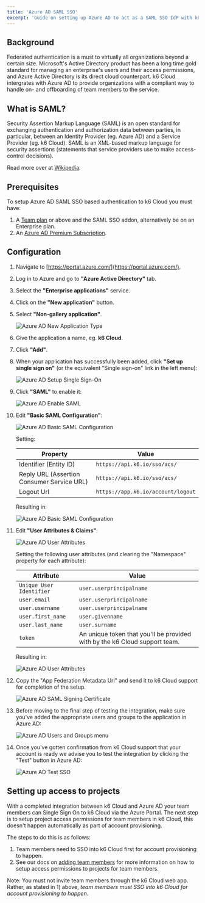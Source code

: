 ```yaml
---
title: 'Azure AD SAML SSO'
excerpt: 'Guide on setting up Azure AD to act as a SAML SSO IdP with k6 Cloud'
---
```


## Background

Federated authentication is a must to virtually all organizations beyond a certain size. Microsoft's Active Directory product has been a long time gold standard for managing an enterprise's users and their access permissions, and Azure Active Directory is its direct cloud counterpart. k6 Cloud intergrates with Azure AD to provide organizations with a compliant way to handle on- and offboarding of team members to the service.

## What is SAML?

Security Assertion Markup Language (SAML) is an open standard for exchanging authentication and authorization data between parties, in particular, between an Identity Provider (eg. Azure AD) and a Service Provider (eg. k6 Cloud). SAML is an XML-based markup language for security assertions (statements that service providers use to make access-control decisions).

Read more over at [Wikipedia](https://en.wikipedia.org/wiki/Security_Assertion_Markup_Language).

## Prerequisites

To setup Azure AD SAML SSO based authentication to k6 Cloud you must have:

1. A [Team plan](https://k6.io/pricing) or above and the SAML SSO addon, alternatively be on an Enterprise plan.
2. An [Azure AD Premium Subscription](https://azure.microsoft.com/en-us/pricing/details/active-directory/).

## Configuration

1.  Navigate to [https://portal.azure.com/](https://portal.azure.com/).

2.  Log in to Azure and go to **"Azure Active Directory"** tab.

3.  Select the **"Enterprise applications"** service.

4.  Click on the **"New application"** button.

5.  Select **"Non-gallery application"**.

    ![Azure AD New Application Type](images/04%Azure%AD%SAML%SSO/azure-ad-new-application-type.png)

6.  Give the application a name, eg. **k6 Cloud**.

7.  Click **"Add"**.

8.  When your application has successfully been added, click **"Set up single sign on"** (or the equivalent "Single sign-on" link in the left menu):

    ![Azure AD Setup Single Sign-On](images/04%Azure%AD%SAML%SSO/azure-ad-setup-single-sign-on.png)

9.  Click **"SAML"** to enable it:

    ![Azure AD Enable SAML](images/04%Azure%AD%SAML%SSO/azure-ad-enable-saml.png)

10. Edit **"Basic SAML Configuration"**:

    ![Azure AD Basic SAML Configuration](images/04%Azure%AD%SAML%SSO/azure-ad-setup-basic-config.png)

    Setting:

    | Property                                   | Value                               |
    | ------------------------------------------ | ----------------------------------- |
    | Identifier (Entity ID)                     | `https://api.k6.io/sso/acs/`        |
    | Reply URL (Assertion Consumer Service URL) | `https://api.k6.io/sso/acs/`        |
    | Logout Url                                 | `https://app.k6.io/account/logout` |

    Resulting in:

    ![Azure AD Basic SAML Configuration](images/04%Azure%AD%SAML%SSO/azure-ad-setup-basic-config2.png)

11. Edit **"User Attributes & Claims"**:

    ![Azure AD User Attributes](images/04%Azure%AD%SAML%SSO/azure-ad-setup-user-attributes.png)

    Setting the following user attributes (and clearing the "Namespace" property for each attribute):

    | Attribute                | Value                                                                     |
    | -------------------------| ------------------------------------------------------------------------- |
    | `Unique User Identifier` | `user.userprincipalname`                                                  |
    | `user.email`             | `user.userprincipalname`                                                  |
    | `user.username`          | `user.userprincipalname`                                                  |
    | `user.first_name`        | `user.givenname`                                                          |
    | `user.last_name`         | `user.surname`                                                            |
    | `token`                  | An unique token that you'll be provided with by the k6 Cloud support team. |

    Resulting in:

    ![Azure AD User Attributes](images/04%Azure%AD%SAML%SSO/azure-ad-setup-user-attributes2.png)

12. Copy the "App Federation Metadata Url" and send it to k6 Cloud support for completion of the setup.

    ![Azure AD SAML Signing Certificate](images/04%Azure%AD%SAML%SSO/azure-ad-setup-saml-signing-cert.png)

13. Before moving to the final step of testing the integration, make sure you've added the appropriate users and groups to the application in Azure AD:

    ![Azure AD Users and Groups menu](images/04%Azure%AD%SAML%SSO/azure-ad-users-groups-menu.png)

14. Once you've gotten confirmation from k6 Cloud support that your account is ready we advise you to test the integration by clicking the "Test" button in Azure AD:

    ![Azure AD Test SSO](images/04%Azure%AD%SAML%SSO/azure-ad-test-sso.png)

## Setting up access to projects

With a completed integration between k6 Cloud and Azure AD your team members can Single Sign On to k6 Cloud via the Azure Portal. The next step is to setup project access permissions for team members in k6 Cloud, this doesn't happen automatically as part of account provisioning.

The steps to do this is as follows:

1. Team members need to SSO into k6 Cloud first for account provisioning to happen.
2. See our docs on [adding team members](/cloud/project-and-team-management/team-members#adding-team-members) for more information on how to setup access permissions to projects for team members.

Note: You must not invite team members through the k6 Cloud web app. Rather, as stated in 1) above, _team members must SSO into k6 Cloud for account provisioning to happen_.
